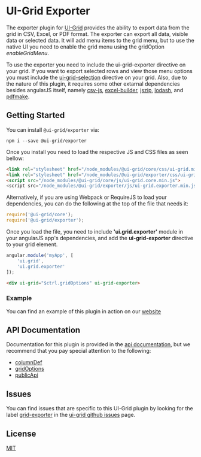 # UI-Grid Exporter

The exporter plugin for [UI-Grid](https://www.npmjs.com/package/@ui-grid/core) provides the ability to export data from the grid in CSV, Excel, or PDF format. The exporter can export all data, visible data or selected data. It will add menu items to the grid menu, but to use the native UI you need to enable the grid menu using the gridOption *enableGridMenu*.

To use the exporter you need to include the ui-grid-exporter directive on your grid. If you want to export selected rows and view those menu options you must include the [ui-grid-selection](https://www.npmjs.com/package/@ui-grid/selection) directive on your grid. Also, due to the nature of this plugin, it requires some other extarnal dependencies besides angularJS itself, namely [csv-js](https://www.npmjs.com/package/csv-js), [excel-builder](https://www.npmjs.com/package/excel-builder), [jszip](https://www.npmjs.com/package/jszip), [lodash](https://www.npmjs.com/package/lodash), and [pdfmake](https://www.npmjs.com/package/pdfmake).

## Getting Started

You can install `@ui-grid/exporter` via:

```shell
npm i --save @ui-grid/exporter
```

Once you install you need to load the respective JS and CSS files as seen bellow:

```html
<link rel="stylesheet" href="/node_modules/@ui-grid/core/css/ui-grid.min.css" type="text/css">
<link rel="stylesheet" href="/node_modules/@ui-grid/exporter/css/ui-grid.exporter.min.css" type="text/css">
<script src="/node_modules/@ui-grid/core/js/ui-grid.core.min.js">
<script src="/node_modules/@ui-grid/exporter/js/ui-grid.exporter.min.js">
```

Alternatively, if you are using Webpack or RequireJS to load your dependencies, you can do the following at the top of the file that needs it:

```javascript
require('@ui-grid/core');
require('@ui-grid/exporter');
```

Once you load the file, you need to include **'ui.grid.exporter'** module in your angularJS app's dependencies, and add the **ui-grid-exporter** directive to your grid element.

```javascript
angular.module('myApp', [
    'ui.grid',
    'ui.grid.exporter'
]);
```

```html
<div ui-grid="$ctrl.gridOptions" ui-grid-exporter>
```

### Example

You can find an example of this plugin in action on our [website](http://ui-grid.info/docs/#!/tutorial/Tutorial:%20206%20Exporting%20Data)

## API Documentation

Documentation for this plugin is provided in the [api documentation](http://ui-grid.info/docs/#!/api/), but we recommend that you pay special attention to the following:

* [columnDef](http://ui-grid.info/docs/#!/api/ui.grid.exporter.api:ColumnDef)
* [gridOptions](http://ui-grid.info/docs/#!/api/ui.grid.exporter.api:GridOptions)
* [publicApi](http://ui-grid.info/docs/#!/api/ui.grid.exporter.api:PublicApi)

## Issues

You can find issues that are specific to this UI-Grid plugin by looking for the label [grid-exporter](https://github.com/angular-ui/ui-grid/labels/grid-exporter) in the [ui-grid github issues](https://github.com/angular-ui/ui-grid/issues) page.

## License

[MIT](https://github.com/angular-ui/ui-grid/blob/master/LICENSE.md)